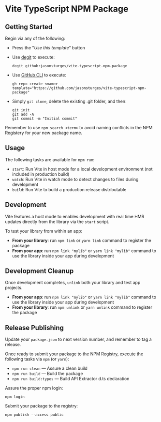 # Vite TypeScript NPM Package

## Getting Started

Begin via any of the following:

- Press the "_Use this template_" button

- Use [degit](https://github.com/Rich-Harris/degit) to execute:

  ```
  degit github:jasonsturges/vite-typescript-npm-package
  ```

- Use [GitHub CLI](https://cli.github.com/) to execute:

  ```
  gh repo create <name> --template="https://github.com/jasonsturges/vite-typescript-npm-package"
  ```

- Simply `git clone`, delete the existing .git folder, and then:

  ```
  git init
  git add -A
  git commit -m "Initial commit"
  ```

Remember to use `npm search <term>` to avoid naming conflicts in the NPM Registery for your new package name.

## Usage

The following tasks are available for `npm run`:

- `start`: Run Vite in host mode for a local development environment (not included in production build)
- `watch`: Run Vite in watch mode to detect changes to files during development
- `build`: Run Vite to build a production release distributable

## Development

Vite features a host mode to enables development with real time HMR updates directly from the library via the `start` script.

To test your library from within an app:

- **From your library**: run `npm link` or `yarn link` command to register the package
- **From your app**: run `npm link "mylib"` or `yarn link "mylib"` command to use the library inside your app during development

## Development Cleanup

Once development completes, `unlink` both your library and test app projects.

- **From your app**: run `npm link "mylib"` or `yarn link "mylib"` command to use the library inside your app during development
- **From your library**: run `npm unlink` or `yarn unlink` command to register the package

## Release Publishing

Update your `package.json` to next version number, and remember to tag a release.

Once ready to submit your package to the NPM Registry, execute the following tasks via `npm` (or `yarn`):

- `npm run clean` &mdash; Assure a clean build
- `npm run build` &mdash; Build the package
- `npm run build:types` &mdash; Build API Extractor d.ts declaration

Assure the proper npm login:

```
npm login
```

Submit your package to the registry:

```
npm publish --access public
```

